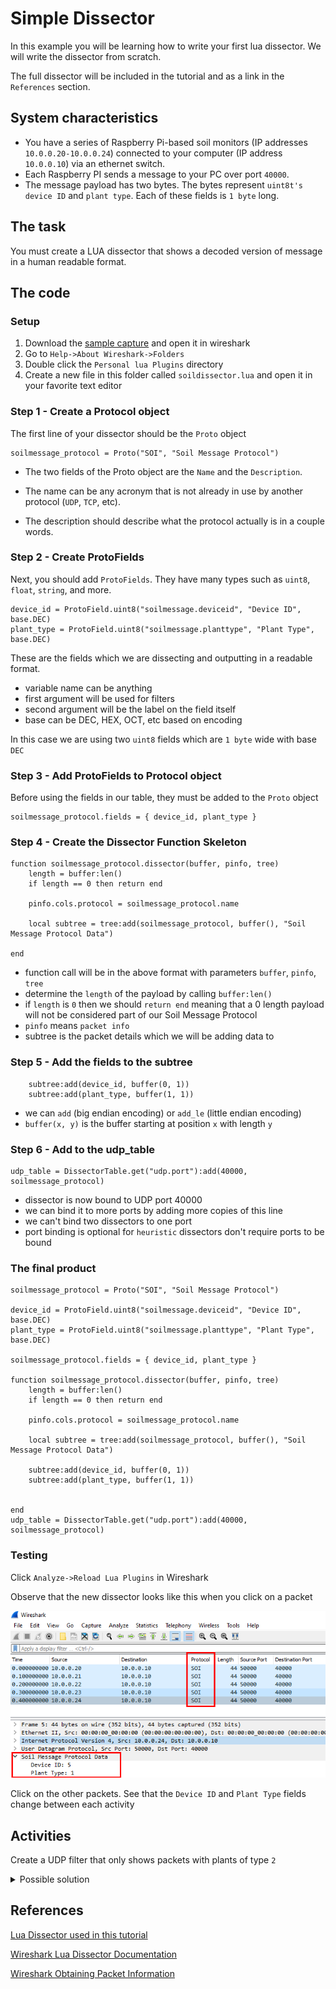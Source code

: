 # Simple Dissector

In this example you will be learning how to write your first lua dissector. We will write the dissector from scratch. 

The full dissector will be included in the tutorial and as a link in the `References` section.

## System characteristics

* You have a series of Raspberry Pi-based soil monitors (IP addresses `10.0.0.20-10.0.0.24`) connected to your computer (IP address `10.0.0.10`) via an ethernet switch.
* Each Raspberry PI sends a message to your PC over port `40000`. 
* The message payload has two bytes. The bytes represent `uint8t's` `device ID` and `plant type`. Each of these fields is `1 byte` long. 

## The task

You must create a LUA dissector that shows a decoded version of message in a human readable format.

## The code

### Setup

1. Download the [sample capture](https://github.com/paramedicjack/Wireshark-for-Software-Engineers/blob/main/Dissectors/1%20Simple%20Dissector/sample_captures/Packets.cap "sample capture") and open it in wireshark
1. Go to `Help->About Wireshark->Folders`
3. Double click the `Personal lua Plugins` directory
4. Create a new file in this folder called `soildissector.lua` and open it in your favorite text editor

### Step 1 - Create a Protocol object

The first line of your dissector should be the `Proto` object

```
soilmessage_protocol = Proto("SOI", "Soil Message Protocol")
```

* The two fields of the Proto object are the `Name` and the `Description`. 

* The name can be any acronym that is not already in use by another protocol (`UDP`, `TCP`, etc).

* The description should describe what the protocol actually is in a couple words.

### Step 2 - Create ProtoFields

Next, you should add `ProtoFields`. They have many types such as `uint8`, `float`, `string`, and more. 

```
device_id = ProtoField.uint8("soilmessage.deviceid", "Device ID", base.DEC)
plant_type = ProtoField.uint8("soilmessage.planttype", "Plant Type", base.DEC)
```

These are the fields which we are dissecting and outputting in a readable format. 

* variable name can be anything
* first argument will be used for filters
* second argument will be the label on the field itself
* base can be DEC, HEX, OCT, etc based on encoding

In this case we are using two `uint8` fields which are `1 byte` wide with base `DEC`

### Step 3 - Add ProtoFields to Protocol object

Before using the fields in our table, they must be added to the `Proto` object

```
soilmessage_protocol.fields = { device_id, plant_type }
```

### Step 4 - Create the Dissector Function Skeleton

```
function soilmessage_protocol.dissector(buffer, pinfo, tree)
    length = buffer:len()
    if length == 0 then return end

    pinfo.cols.protocol = soilmessage_protocol.name

    local subtree = tree:add(soilmessage_protocol, buffer(), "Soil Message Protocol Data")

end
```

* function call will be in the above format with parameters `buffer`, `pinfo`, `tree`
* determine the `length` of the payload by calling `buffer:len()`
* if `length` is `0` then we should `return end` meaning that a 0 length payload will not be considered part of our Soil Message Protocol
* `pinfo` means `packet info`
* subtree is the packet details which we will be adding data to

### Step 5 - Add the fields to the subtree


```
    subtree:add(device_id, buffer(0, 1))
    subtree:add(plant_type, buffer(1, 1))
```

* we can `add` (big endian encoding) or `add_le` (little endian encoding)
* `buffer(x, y)` is the buffer starting at position `x` with length `y`

### Step 6 - Add to the udp_table

```
udp_table = DissectorTable.get("udp.port"):add(40000, soilmessage_protocol)
```

* dissector is now bound to UDP port 40000
* we can bind it to more ports by adding more copies of this line
* we can't bind two dissectors to one port
* port binding is optional for `heuristic` dissectors don't require ports to be bound

### The final product

```
soilmessage_protocol = Proto("SOI", "Soil Message Protocol")

device_id = ProtoField.uint8("soilmessage.deviceid", "Device ID", base.DEC)
plant_type = ProtoField.uint8("soilmessage.planttype", "Plant Type", base.DEC)

soilmessage_protocol.fields = { device_id, plant_type }

function soilmessage_protocol.dissector(buffer, pinfo, tree)
    length = buffer:len()
    if length == 0 then return end

    pinfo.cols.protocol = soilmessage_protocol.name

    local subtree = tree:add(soilmessage_protocol, buffer(), "Soil Message Protocol Data")

    subtree:add(device_id, buffer(0, 1))
    subtree:add(plant_type, buffer(1, 1))


end
udp_table = DissectorTable.get("udp.port"):add(40000, soilmessage_protocol)
```

### Testing 

Click `Analyze->Reload Lua Plugins` in Wireshark

Observe that the new dissector looks like this when you click on a packet

![alt text](https://github.com/paramedicjack/Wireshark-for-Software-Engineers/blob/main/Dissectors/photos/dissectors1.PNG?raw=true)

Click on the other packets. See that the `Device ID` and `Plant Type` fields change between each activity

## Activities

Create a UDP filter that only shows packets with plants of type `2`

<details><summary>Possible solution</summary>
    <pre>
    soilmessage.planttype == 2
    </pre>
</details>

## References

[Lua Dissector used in this tutorial](https://wiki.wireshark.org/Lua/Dissectors "Lua Dissector used in this tutorial")

[Wireshark Lua Dissector Documentation](https://wiki.wireshark.org/Lua/Dissectors "Wireshark Lua Dissector Documentation")

[Wireshark Obtaining Packet Information](https://www.wireshark.org/docs/wsdg_html_chunked/lua_module_Pinfo.html "Wireshark Obtaining Packet Information")
